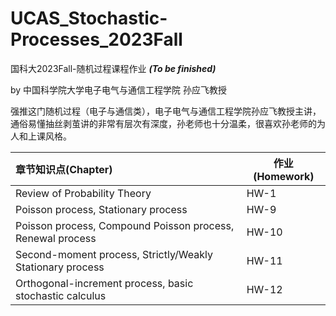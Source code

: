 # UCAS_Stochastic-Processes_2023Fall
国科大2023Fall-随机过程课程作业 ***(To be finished)***

by 中国科学院大学电子电气与通信工程学院 孙应飞教授

强推这门随机过程（电子与通信类），电子电气与通信工程学院孙应飞教授主讲，通俗易懂抽丝剥茧讲的非常有层次有深度，孙老师也十分温柔，很喜欢孙老师的为人和上课风格。

| 章节知识点(Chapter)                                                   | 作业(Homework)   | 
| :-------------------------------------------------------------------- | -------          | 
| Review of Probability Theory                                          | HW-1             | 
| Poisson process, Stationary process                                   | HW-9             | 
| Poisson process, Compound Poisson process, Renewal process            | HW-10            | 
| Second-moment process, Strictly/Weakly Stationary process             | HW-11            | 
| Orthogonal-increment process, basic stochastic calculus               | HW-12            | 
